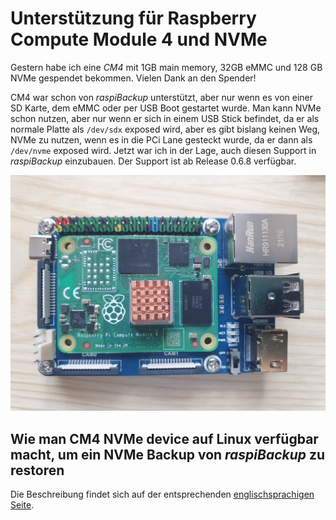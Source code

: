 # Unterstützung für Raspberry Compute Module 4 und NVMe

Gestern habe ich eine *CM4* mit 1GB main memory, 32GB eMMC und 128 GB NVMe gespendet bekommen.
Vielen Dank an den Spender!

CM4 war schon von *raspiBackup* unterstützt, aber nur wenn es von einer SD Karte,
dem eMMC oder per USB Boot gestartet wurde. Man kann NVMe schon nutzen, aber nur
wenn er sich in einem USB Stick befindet, da er als normale Platte als `/dev/sdx`
exposed wird, aber es gibt bislang keinen Weg, NVMe zu nutzen, wenn es in die PCi
Lane gesteckt wurde, da er dann als `/dev/nvme` exposed wird. Jetzt war ich in
der Lage, auch diesen Support in *raspiBackup* einzubauen.
Der Support ist ab Release 0.6.8 verfügbar.

![Foto eines Compute Moduls CM4](images/CM4.jpg)

## Wie man CM4 NVMe device auf Linux verfügbar macht, um ein NVMe Backup von *raspiBackup* zu restoren

Die Beschreibung findet sich auf der entsprechenden [englischsprachigen Seite](../support-for-raspberry-compute-module-4-and-nvme.md).


[.status]: done
[.source]: https://www.linux-tips-and-tricks.de/de/raspibackupcategoried/613-unterstuetzung-fuer-raspberry-compute-module-4-und-nvme
[.source]: https://www.linux-tips-and-tricks.de/en/raspibackupcategorye/612-support-for-raspberry-compute-module-4-and-nvme

